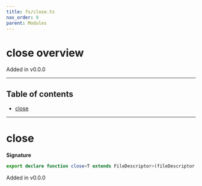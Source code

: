 ```yaml
---
title: fs/close.ts
nav_order: 9
parent: Modules
---
```


# close overview

Added in v0.0.0

---

<h2 class="text-delta">Table of contents</h2>

- [close](#close)

---

# close

**Signature**

```ts
export declare function close<T extends FileDescriptor>(fileDescriptor: T)
```

Added in v0.0.0
